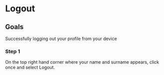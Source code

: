 # Logout

## Goals

Successfully logging out your profile from your device

### Step 1

On the top right hand corner where your name and surname appears, click once and select Logout.
